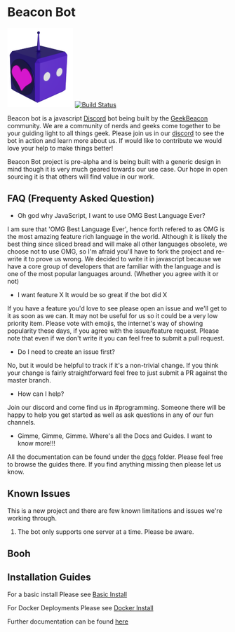 # Beacon Bot


![BeaconBot](/docs/assets/BeaconBot_small.png)  [![Build Status](https://cloud.drone.io/api/badges/GeekBeacon/gb-svc-beacon-bot/status.svg)](https://cloud.drone.io/GeekBeacon/gb-svc-beacon-bot)



Beacon bot is a javascript [Discord](https://discordapp.com/) bot being built by the [GeekBeacon](www.geekbeacon.org) community.  We are a community of nerds and geeks come together to be your guiding light to all things geek.  Please join us in our [discord](https://discord.gg/geekbeacon) to see the bot in action and learn more about us.  If would like to contribute we would love your help to make things better!

Beacon Bot project is pre-alpha and is being built with a generic design in mind though it is very much geared towards our use case. Our hope in open sourcing it is that others will find value in our work.

## FAQ (Frequenty Asked Question)

  - Oh god why JavaScript, I want to use OMG Best Language Ever? 

I am sure that 'OMG Best Language Ever', hence forth refered to as OMG is the most amazing feature rich language in the world.  Although it is likely the best thing since sliced bread and will make all other languages obsolete, we choose not to use OMG, so I'm afraid you'll have to fork the project and re-write it to prove us wrong.  We decided to write it in javascript because we have a core group of developers that are familiar with the language and is one of the most popular languages around.  (Whether you agree with it or not)

  - I want feature X It would be so great if the bot did X

If you have a feature you'd love to see please open an issue and we'll get to it as soon as we can.  It may not be useful for us so it could be a very low priority item.  Please vote with emojis, the internet's way of showing popularity these days, if you agree with the issue/feature request.  Please note that even if we don't write it you can feel free to submit a pull request.

  - Do I need to create an issue first? 

No, but it would be helpful to track if it's a non-trivial change.  If you think your change is fairly straightforward feel free to just submit a PR against the master branch.

  - How can I help?

Join our discord and come find us in #programming.  Someone there will be happy to help you get started as well as ask questions in any of our fun channels. 

  - Gimme, Gimme, Gimme.  Where's all the Docs and Guides.  I want to know more!!!

All the documentation can be found under the [docs](docs/) folder.  Please feel free to browse the guides there.  If you find anything missing then please let us know.

## Known Issues

This is a new project and there are few known limitations and issues we're working through.

1. The bot only supports one server at a time.  Please be aware.

##  Booh

## Installation Guides

For a basic install Please see [Basic Install](docs/INSTALL.md)

For Docker Deployments Please see [Docker Install](docs/DOCKER.md)

Further documentation can be found [here](docs/)
